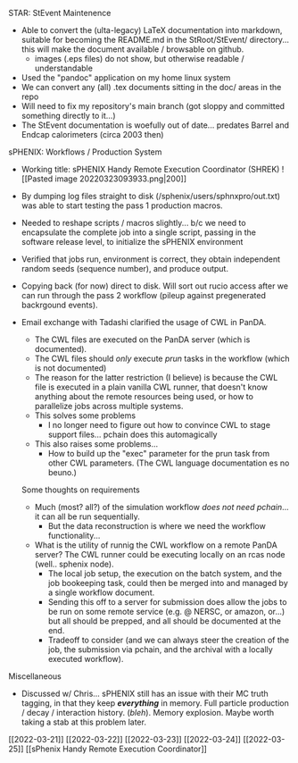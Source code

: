 STAR: StEvent Maintenence

- Able to convert the (ulta-legacy) LaTeX documentation into markdown, suitable for becoming the README.md in the StRoot/StEvent/ directory... this will make the document available / browsable on github.  
	- images (.eps files) do not show, but otherwise readable / understandable
- Used the "pandoc" application on my home linux system
- We can convert any (all) .tex documents sitting in the doc/ areas in the repo
- Will need to fix my repository's main branch (got sloppy and committed something directly to it...)
- The StEvent documentation is woefully out of date... predates Barrel and Endcap calorimeters (circa 2003 then)

sPHENIX: Workflows / Production System 

- Working title: sPHENIX Handy Remote Execution Coordinator  (SHREK)
![[Pasted image 20220323093933.png|200]]


- By dumping log files straight to disk (/sphenix/users/sphnxpro/out.txt) was able to start testing the pass 1 production macros.
- Needed to reshape scripts / macros slightly... b/c we need to encapsulate the complete job into a single script, passing in the software release level, to initialize the sPHENIX environment
- Verified that jobs run, environment is correct, they obtain independent random seeds (sequence number), and produce output.
- Copying back (for now) direct to disk.  Will sort out rucio access after we can run through the pass 2 workflow (pileup against pregenerated backrgound events).

- Email exchange with Tadashi clarified the usage of CWL in PanDA.  
	- The CWL files are executed on the PanDA server  (which is documented).   
	- The CWL files should *only* execute *prun* tasks in the workflow (which is not documented)
	- The reason for the latter restriction (I believe) is because the CWL file is executed in a plain vanilla CWL runner, that doesn't know anything about the remote resources being used, or how to parallelize jobs across multiple systems.  
	- This solves some problems
		- I no longer need to figure out how to convince CWL to stage support files... pchain does this automagically
	- This also raises some problems...
		- How to build up the "exec" parameter for the prun task from other CWL parameters.  (The CWL language documentation es no beuno.)
	
	Some thoughts on requirements
	
	- Much (most? all?) of the simulation workflow *does not need pchain*... it can all be run sequentially.  
		- But the data reconstruction is where we need the workflow functionality...
	- What is the utility of runnig the CWL workflow on a remote PanDA server?   The CWL runner could be executing locally on an rcas node (well.. sphenix node).  
		- The local job setup, the execution on the batch system, and the job bookeeping task, could then be merged into and managed by a single workflow document.
		- Sending this off to a server for submission does allow the jobs to be run on some remote service (e.g. @ NERSC, or amazon, or...)  but all should be prepped, and all should be documented at the end.
		- Tradeoff to consider (and we can always steer the creation of the job, the submission via pchain, and the archival with a locally executed workflow).

Miscellaneous
- Discussed w/ Chris... sPHENIX still has an issue with their MC truth tagging, in that they keep ***everything*** in memory.  Full particle production / decay / interaction history.  (*bleh*).   Memory explosion.  Maybe worth taking a stab at this problem later.

		

[[2022-03-21]]
[[2022-03-22]]
[[2022-03-23]]
[[2022-03-24]]
[[2022-03-25]]
[[sPhenix Handy Remote Execution Coordinator]]
